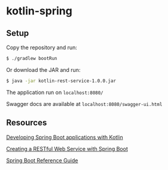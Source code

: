 # kotlin-spring

## Setup
Copy the repository and run:
```bash
$ ./gradlew bootRun
```

Or download the JAR and run:
```bash
$ java -jar kotlin-rest-service-1.0.0.jar
```

The application run on `localhost:8080/`

Swagger docs are available at `localhost:8080/swagger-ui.html`


## Resources

[Developing Spring Boot applications with Kotlin](https://spring.io/blog/2016/02/15/developing-spring-boot-applications-with-kotlin)

[Creating a RESTful Web Service with Spring Boot](https://kotlinlang.org/docs/tutorials/spring-boot-restful.html)

[Spring Boot Reference Guide](https://docs.spring.io/spring-boot/docs/current/reference/htmlsingle/)